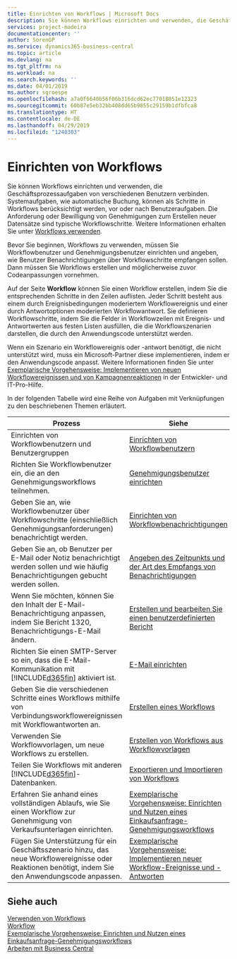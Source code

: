 ```yaml
---
title: Einrichten von Workflows | Microsoft Docs
description: Sie können Workflows einrichten und verwenden, die Geschäftsprozessaufgaben von verschiedenen Benutzern verbinden. Systemaufgaben, wie automatische Buchung, können als Schritte in Workflows berücksichtigt werden, vor oder nach Benutzeraufgaben. Die Anforderung oder Bewilligung von Genehmigungen zum Erstellen neuer Datensätze sind typische Workflowschritte.
services: project-madeira
documentationcenter: ''
author: SorenGP
ms.service: dynamics365-business-central
ms.topic: article
ms.devlang: na
ms.tgt_pltfrm: na
ms.workload: na
ms.search.keywords: ''
ms.date: 04/01/2019
ms.author: sgroespe
ms.openlocfilehash: a7a0f6640b56f06b316dcd62ec77018051e12323
ms.sourcegitcommit: 60b87e5eb32bb408dd65b9855c29159b1dfbfca8
ms.translationtype: HT
ms.contentlocale: de-DE
ms.lasthandoff: 04/29/2019
ms.locfileid: "1240303"
---
```

# <a name="setting-up-workflows"></a>Einrichten von Workflows
Sie können Workflows einrichten und verwenden, die Geschäftsprozessaufgaben von verschiedenen Benutzern verbinden. Systemaufgaben, wie automatische Buchung, können als Schritte in Workflows berücksichtigt werden, vor oder nach Benutzeraufgaben. Die Anforderung oder Bewilligung von Genehmigungen zum Erstellen neuer Datensätze sind typische Workflowschritte. Weitere Informationen erhalten Sie unter [Workflows verwenden](across-use-workflows.md).  

 Bevor Sie beginnen, Workflows zu verwenden, müssen Sie Workflowbenutzer und Genehmigungsbenutzer einrichten und angeben, wie Benutzer Benachrichtigungen über Workflowschritte empfangen sollen. Dann müssen Sie Workflows erstellen und möglicherweise zuvor Codeanpassungen vornehmen.  

 Auf der Seite **Workflow** können Sie einen Workflow erstellen, indem Sie die entsprechenden Schritte in den Zeilen auflisten. Jeder Schritt besteht aus einem durch Ereignisbedingungen moderiertem Workflowereignis und einer durch Antwortoptionen moderierten Workflowantwort. Sie definieren Workflowschritte, indem Sie die Felder in Workflowzeilen mit Ereignis- und Antwortwerten aus festen Listen ausfüllen, die die Workflowszenarien darstellen, die durch den Anwendungscode unterstützt werden.  

 Wenn ein Szenario ein Workflowereignis oder -antwort benötigt, die nicht unterstützt wird, muss ein Microsoft-Partner diese implementieren, indem er den Anwendungscode anpasst. Weitere Informationen finden Sie unter [Exemplarische Vorgehensweise: Implementieren von neuen Workflowereignissen und von Kampagnenreaktionen](/dynamics-nav/Walkthrough--Implementing-New-Workflow-Events-and-Responses) in der Entwickler- und IT-Pro-Hilfe.

 In der folgenden Tabelle wird eine Reihe von Aufgaben mit Verknüpfungen zu den beschriebenen Themen erläutert.  

|**Prozess**|**Siehe**|  
|------------|-------------|  
|Einrichten von Workflowbenutzern und Benutzergruppen|[Einrichten von Workflowbenutzern](across-how-to-set-up-workflow-users.md)|  
|Richten Sie Workflowbenutzer ein, die an den Genehmigungsworkflows teilnehmen.|[Genehmigungsbenutzer einrichten](across-how-to-set-up-approval-users.md)|  
|Geben Sie an, wie Workflowbenutzer über Workflowschritte (einschließlich Genehmigungsanforderungen) benachrichtigt werden.|[Einrichten von Workflowbenachrichtigungen](across-setting-up-workflow-notifications.md)|  
|Geben Sie an, ob Benutzer per E-Mail oder Notiz benachrichtigt werden sollen und wie häufig Benachrichtigungen gebucht werden sollen.|[Angeben des Zeitpunkts und der Art des Empfangs von Benachrichtigungen](across-how-to-specify-when-and-how-to-receive-notifications.md)|  
|Wenn Sie möchten, können Sie den Inhalt der E-Mail-Benachrichtigung anpassen, indem Sie Bericht 1320, Benachrichtigungs-E-Mail ändern.|[Erstellen und bearbeiten Sie einen benutzerdefinierten Bericht](ui-how-create-custom-report-layout.md)|  
|Richten Sie einen SMTP-Server so ein, dass die E-Mail-Kommunikation mit [!INCLUDE[d365fin](includes/d365fin_md.md)] aktiviert ist.|[E-Mail einrichten](admin-how-setup-email.md)|
|Geben Sie die verschiedenen Schritte eines Workflows mithilfe von Verbindungsworkflowereignissen mit Workflowantworten an.|[Erstellen eines Workflows](across-how-to-create-workflows.md)|  
|Verwenden Sie Workflowvorlagen, um neue Workflows zu erstellen.|[Erstellen von Workflows aus Workflowvorlagen](across-how-to-create-workflows-from-workflow-templates.md)|  
|Teilen Sie Workflows mit anderen [!INCLUDE[d365fin](includes/d365fin_md.md)]-Datenbanken.|[Exportieren und Importieren von Workflows](across-how-to-export-and-import-workflows.md)|  
|Erfahren Sie anhand eines vollständigen Ablaufs, wie Sie einen Workflow zur Genehmigung von Verkaufsunterlagen einrichten.|[Exemplarische Vorgehensweise: Einrichten und Nutzen eines Einkaufsanfrage-Genehmigungsworkflows](walkthrough-setting-up-and-using-a-purchase-approval-workflow.md)|  
|Fügen Sie Unterstützung für ein Geschäftsszenario hinzu, das neue Workflowereignisse oder Reaktionen benötigt, indem Sie den Anwendungscode anpassen.|[Exemplarische Vorgehensweise: Implementieren neuer Workflow-Ereignisse und -Antworten](/dynamics-nav/Walkthrough--Implementing-New-Workflow-Events-and-Responses)|  

## <a name="see-also"></a>Siehe auch  
 [Verwenden von Workflows](across-use-workflows.md)   
 [Workflow](across-workflow.md)   
 [Exemplarische Vorgehensweise: Einrichten und Nutzen eines Einkaufsanfrage-Genehmigungsworkflows](walkthrough-setting-up-and-using-a-purchase-approval-workflow.md)  
 [Arbeiten mit  Business Central](ui-work-product.md)
